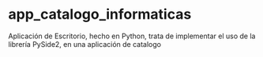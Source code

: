 # app_catalogo_informaticas
Aplicación de Escritorio, hecho en Python, trata de implementar el uso de la librería PySide2, en una aplicación de catalogo
